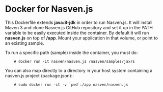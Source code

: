 # Docker for Nasven.js
This Dockerfile extends **java:8-jdk** in order to run Nasven.js. It will install Maven 3 and clone Nasven.js GitHub repository and set it up in the PATH variable to be easily executed inside the container. By default it will run **nasven.js** on top of **/app**. Mount your application in that volume, or point to an existing sample.

To run a specific path (sample) inside the container, you must do:

        # docker run -it nasven/nasven.js /nasven/samples/jaxrs

You can also map directly to a directory in your host system containing a nasven.js project (package.json)::

        # sudo docker run -it -v `pwd`:/app nasven/nasven.js
